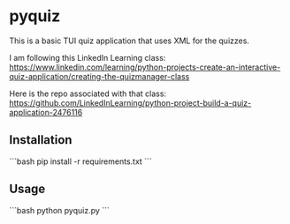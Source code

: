 # pyquiz

This is a basic TUI quiz application that uses XML for the quizzes.

I am following this LinkedIn Learning class: https://www.linkedin.com/learning/python-projects-create-an-interactive-quiz-application/creating-the-quizmanager-class

Here is the repo associated with that class: https://github.com/LinkedInLearning/python-project-build-a-quiz-application-2476116

## Installation
\`\`\`bash
pip install -r requirements.txt
\`\`\`

## Usage
\`\`\`bash
python pyquiz.py
\`\`\`